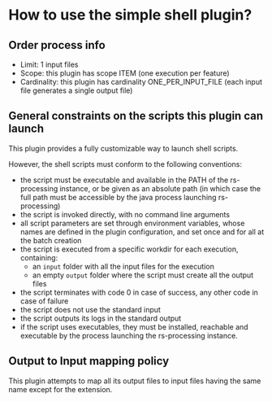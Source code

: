 # How to use the simple shell plugin?

## Order process info

- Limit: 1 input files
- Scope: this plugin has scope ITEM (one execution per feature)
- Cardinality: this plugin has cardinality ONE_PER_INPUT_FILE (each input file generates a single output file) 

## General constraints on the scripts this plugin can launch

This plugin provides a fully customizable way to launch shell scripts.

However, the shell scripts must conform to the following conventions:

- the script must be executable and available in the PATH of the rs-processing instance,
  or be given as an absolute path (in which case the full path must be accessible by the
  java process launching rs-processing)
- the script is invoked directly, with no command line arguments
- all script parameters are set through environment variables, whose names are defined
  in the plugin configuration, and set once and for all at the batch creation
- the script is executed from a specific workdir for each execution, containing:
    + an `input` folder with all the input files for the execution
    + an empty `output` folder where the script must create all the output files
- the script terminates with code 0 in case of success, any other code in case of failure
- the script does not use the standard input
- the script outputs its logs in the standard output
- if the script uses executables, they must be installed, reachable and executable by the process
  launching the rs-processing instance.
  
## Output to Input mapping policy

This plugin attempts to map all its output files to input files having the same name
except for the extension.